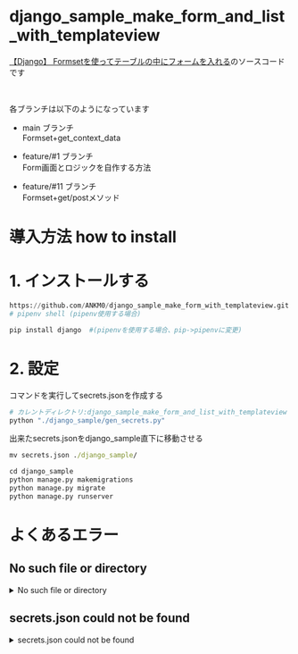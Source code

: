# django_sample_make_form_and_list_with_templateview

[【Django】 Formsetを使ってテーブルの中にフォームを入れる](https://qiita.com/ANKM0/items/8fb032b6af7e64756d69)のソースコードです <br>

<br>

各ブランチは以下のようになっています

- main ブランチ <br>
Formset+get_context_data

- feature/#1 ブランチ <br>
Form画面とロジックを自作する方法

- feature/#11 ブランチ <br>
Formset+get/postメソッド

# 導入方法 how to install

# 1. インストールする

```python
https://github.com/ANKM0/django_sample_make_form_with_templateview.git
# pipenv shell (pipenv使用する場合)

pip install django  #(pipenvを使用する場合、pip->pipenvに変更)
```

# 2. 設定

コマンドを実行してsecrets.jsonを作成する

```python
# カレントディレクトリ:django_sample_make_form_and_list_with_templateview
python "./django_sample/gen_secrets.py"
```

出来たsecrets.jsonをdjango_sample直下に移動させる

```cmd
mv secrets.json ./django_sample/
```

```python
cd django_sample
python manage.py makemigrations
python manage.py migrate
python manage.py runserver
```

# よくあるエラー

## No such file or directory

<details>
<summary>No such file or directory</summary>

以下のコマンドを実行する時に発生する

```python
python "./django_sample/gen_secrets.py"
```

### <原因>

ルートディレクトリでコマンドを実行していないこと
<br>

### <解決策>

cdコマンドを使って README.md と同じディレクトリ(django_sample_template)に移動して実行する

```cmd
cd django_sample_template
```

```python
python "./django_sample/gen_secrets.py"
```

もしくはフルパスでgen_secrets.pyを指定する

```python
python "C:\programs\django_sample\gen_secrets.py"
```

<br>
<br>

</details>

## secrets.json could not be found

<details>
<summary>secrets.json could not be found</summary>

### <原因>

python manage.py runserver　を実行した時などに発生する <br>
secrets.jsonが上手く読み込まれていないことが原因
<br>

### <解決策>

- secrets.jsonが存在しない場合 <br>
django_sample_templateディレクトリに移動した後に以下のコマンドを実行する

```python
python "django_sample\gen_secrets.py"
```

- secrets.jsonが存在する場合 <br>
secrets.jsonをdjango_sample直下に移動させる <br>
それでもエラーになる場合は一度消してから作り直す

</details>
